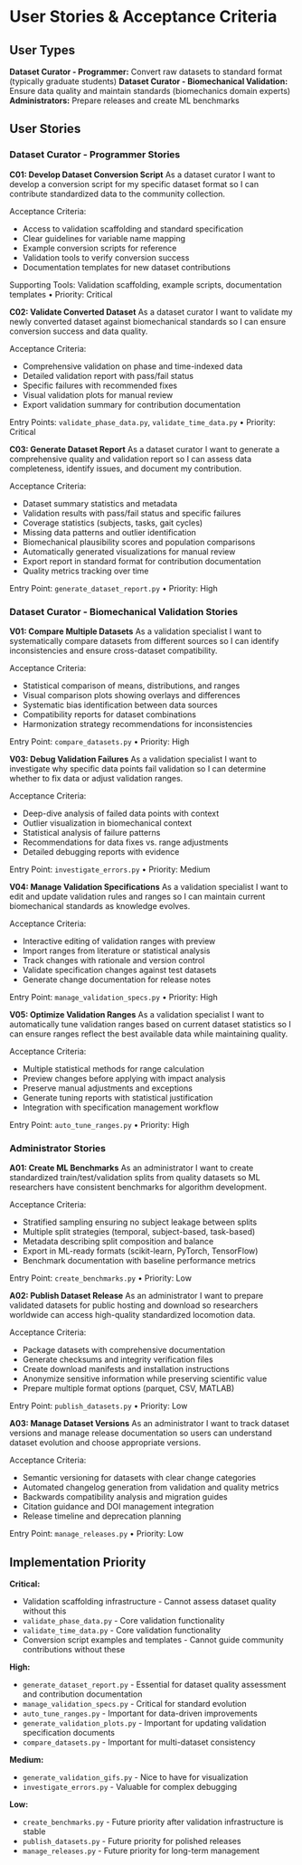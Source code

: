 # User Stories & Acceptance Criteria

## User Types

**Dataset Curator - Programmer:** Convert raw datasets to standard format (typically graduate students)
**Dataset Curator - Biomechanical Validation:** Ensure data quality and maintain standards (biomechanics domain experts)  
**Administrators:** Prepare releases and create ML benchmarks

## User Stories

### Dataset Curator - Programmer Stories

**C01: Develop Dataset Conversion Script**
As a dataset curator I want to develop a conversion script for my specific dataset format so I can contribute standardized data to the community collection.

Acceptance Criteria:
- Access to validation scaffolding and standard specification
- Clear guidelines for variable name mapping
- Example conversion scripts for reference
- Validation tools to verify conversion success
- Documentation templates for new dataset contributions

Supporting Tools: Validation scaffolding, example scripts, documentation templates • Priority: Critical

**C02: Validate Converted Dataset**
As a dataset curator I want to validate my newly converted dataset against biomechanical standards so I can ensure conversion success and data quality.

Acceptance Criteria:
- Comprehensive validation on phase and time-indexed data
- Detailed validation report with pass/fail status
- Specific failures with recommended fixes
- Visual validation plots for manual review
- Export validation summary for contribution documentation

Entry Points: `validate_phase_data.py`, `validate_time_data.py` • Priority: Critical

**C03: Generate Dataset Report**
As a dataset curator I want to generate a comprehensive quality and validation report so I can assess data completeness, identify issues, and document my contribution.

Acceptance Criteria:
- Dataset summary statistics and metadata
- Validation results with pass/fail status and specific failures
- Coverage statistics (subjects, tasks, gait cycles)
- Missing data patterns and outlier identification
- Biomechanical plausibility scores and population comparisons
- Automatically generated visualizations for manual review
- Export report in standard format for contribution documentation
- Quality metrics tracking over time

Entry Point: `generate_dataset_report.py` • Priority: High

### Dataset Curator - Biomechanical Validation Stories

**V01: Compare Multiple Datasets**
As a validation specialist I want to systematically compare datasets from different sources so I can identify inconsistencies and ensure cross-dataset compatibility.

Acceptance Criteria:
- Statistical comparison of means, distributions, and ranges
- Visual comparison plots showing overlays and differences
- Systematic bias identification between data sources
- Compatibility reports for dataset combinations
- Harmonization strategy recommendations for inconsistencies

Entry Point: `compare_datasets.py` • Priority: High

**V03: Debug Validation Failures**
As a validation specialist I want to investigate why specific data points fail validation so I can determine whether to fix data or adjust validation ranges.

Acceptance Criteria:
- Deep-dive analysis of failed data points with context
- Outlier visualization in biomechanical context
- Statistical analysis of failure patterns
- Recommendations for data fixes vs. range adjustments
- Detailed debugging reports with evidence

Entry Point: `investigate_errors.py` • Priority: Medium

**V04: Manage Validation Specifications**
As a validation specialist I want to edit and update validation rules and ranges so I can maintain current biomechanical standards as knowledge evolves.

Acceptance Criteria:
- Interactive editing of validation ranges with preview
- Import ranges from literature or statistical analysis
- Track changes with rationale and version control
- Validate specification changes against test datasets
- Generate change documentation for release notes

Entry Point: `manage_validation_specs.py` • Priority: High

**V05: Optimize Validation Ranges**
As a validation specialist I want to automatically tune validation ranges based on current dataset statistics so I can ensure ranges reflect the best available data while maintaining quality.

Acceptance Criteria:
- Multiple statistical methods for range calculation
- Preview changes before applying with impact analysis
- Preserve manual adjustments and exceptions
- Generate tuning reports with statistical justification
- Integration with specification management workflow

Entry Point: `auto_tune_ranges.py` • Priority: High

### Administrator Stories

**A01: Create ML Benchmarks**
As an administrator I want to create standardized train/test/validation splits from quality datasets so ML researchers have consistent benchmarks for algorithm development.

Acceptance Criteria:
- Stratified sampling ensuring no subject leakage between splits
- Multiple split strategies (temporal, subject-based, task-based)
- Metadata describing split composition and balance
- Export in ML-ready formats (scikit-learn, PyTorch, TensorFlow)
- Benchmark documentation with baseline performance metrics

Entry Point: `create_benchmarks.py` • Priority: Low

**A02: Publish Dataset Release**
As an administrator I want to prepare validated datasets for public hosting and download so researchers worldwide can access high-quality standardized locomotion data.

Acceptance Criteria:
- Package datasets with comprehensive documentation
- Generate checksums and integrity verification files
- Create download manifests and installation instructions
- Anonymize sensitive information while preserving scientific value
- Prepare multiple format options (parquet, CSV, MATLAB)

Entry Point: `publish_datasets.py` • Priority: Low

**A03: Manage Dataset Versions**
As an administrator I want to track dataset versions and manage release documentation so users can understand dataset evolution and choose appropriate versions.

Acceptance Criteria:
- Semantic versioning for datasets with clear change categories
- Automated changelog generation from validation and quality metrics
- Backwards compatibility analysis and migration guides
- Citation guidance and DOI management integration
- Release timeline and deprecation planning

Entry Point: `manage_releases.py` • Priority: Low

## Implementation Priority

**Critical:**
- Validation scaffolding infrastructure - Cannot assess dataset quality without this
- `validate_phase_data.py` - Core validation functionality
- `validate_time_data.py` - Core validation functionality  
- Conversion script examples and templates - Cannot guide community contributions without these

**High:**
- `generate_dataset_report.py` - Essential for dataset quality assessment and contribution documentation
- `manage_validation_specs.py` - Critical for standard evolution
- `auto_tune_ranges.py` - Important for data-driven improvements
- `generate_validation_plots.py` - Important for updating validation specification documents
- `compare_datasets.py` - Important for multi-dataset consistency

**Medium:**
- `generate_validation_gifs.py` - Nice to have for visualization
- `investigate_errors.py` - Valuable for complex debugging

**Low:**
- `create_benchmarks.py` - Future priority after validation infrastructure is stable
- `publish_datasets.py` - Future priority for polished releases
- `manage_releases.py` - Future priority for long-term management
